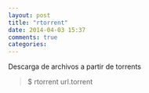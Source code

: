 ```yaml
---
layout: post
title: "rtorrent"
date: 2014-04-03 15:37
comments: true
categories: 
---
```

Descarga de archivos a partir de torrents

>$ rtorrent url.torrent

